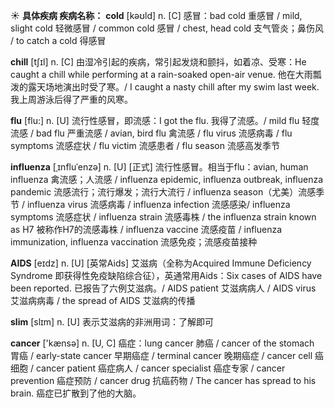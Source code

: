 ☀ <span class="category">**具体疾病 疾病名称：**</span>
<span class="vocabulary">**cold**</span> [kəʊld] 
<span class="definition">n. [C] 感冒：</span>bad cold 重感冒 / mild, slight cold 轻微感冒 / common cold 感冒 / chest, head cold 支气管炎；鼻伤风 / to catch a cold 得感冒
           
<span class="vocabulary">**chill**</span> [tʃɪl]
<span class="definition">n. [C] 由湿冷引起的疾病，常引起发烧和颤抖，如着凉、受寒：</span>He caught a chill while performing at a rain-soaked open-air venue. 他在大雨瓢泼的露天场地演出时受了寒。/ I caught a nasty chill after my swim last week. 我上周游泳后得了严重的风寒。

<span class="vocabulary">**flu**</span> [flu:] 
<span class="definition">n. [U] 流行性感冒，即流感：</span>I got the flu. 我得了流感。/ mild flu 轻度流感 / bad flu 严重流感 / avian, bird flu 禽流感 / flu virus 流感病毒 / flu symptoms 流感症状 / flu victim 流感患者 / flu season 流感高发季节

<span class="vocabulary">**influenza**</span> [ˌɪnfluˈenzə]
<span class="definition">n. [U] [正式] 流行性感冒。相当于flu：</span>avian, human influenza 禽流感；人流感 / influenza epidemic, influenza outbreak, influenza pandemic 流感流行；流行爆发；流行大流行 / influenza season（尤美）流感季节 / influenza virus 流感病毒 / influenza infection 流感感染/ influenza symptoms 流感症状 / influenza strain 流感毒株 / the influenza strain known as H7 被称作H7的流感毒株 / influenza vaccine 流感疫苗 / influenza immunization, influenza vaccination 流感免疫；流感疫苗接种

<span class="vocabulary">**AIDS**</span> [eɪdz] 
<span class="definition">n. [U] [英常Aids] 艾滋病（全称为Acquired Immune Deficiency Syndrome 即获得性免疫缺陷综合征），英通常用Aids：</span>Six cases of AIDS have been reported. 已报告了六例艾滋病。/ AIDS patient 艾滋病病人 / AIDS virus 艾滋病病毒 / the spread of AIDS 艾滋病的传播

<span class="vocabulary">**slim**</span> [slɪm] 
<span class="definition">n. [U] 表示艾滋病的非洲用词：</span>了解即可

<span class="vocabulary">**cancer**</span> ['kænsə] 
<span class="definition">n. [U, C] 癌症：</span>lung cancer 肺癌 / cancer of the stomach 胃癌 / early-state cancer 早期癌症 / terminal cancer 晚期癌症 / cancer cell 癌细胞 / cancer patient 癌症病人 / cancer specialist 癌症专家 / cancer prevention 癌症预防 / cancer drug 抗癌药物 / The cancer has spread to his brain. 癌症已扩散到了他的大脑。
